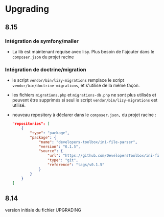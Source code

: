 # Upgrading

## 8.15

### Intégration de symfony/mailer

* La lib est maintenant requise avec lisy. Plus besoin de l'ajouter dans le `composer.json` du projet racine

### Intégration de doctrine/migration

* le script `vendor/bin/lizy-migrations` remplace le script `vendor/bin/doctrine-migrations`, et s'utilise de la même façon.
* les fichiers `migrations.php` et `migrations-db.php` ne sont plus utilisés et peuvent être supprimés si seul le script `vendor/bin/lizy-migrations` est utilisé.
* nouveau repository à déclarer dans le `composer.json,` du projet racine :

  ```json
  "repositories": [
      {
          "type": "package",
          "package": {
              "name": "developers-toolbox/ini-file-parser",
              "version": "0.1.5",
              "source": {
                  "url": "https://github.com/DevelopersToolbox/ini-file-parser.git",
                  "type": "git",
                  "reference": "tags/v0.1.5"
              }
          }
      }
  ]
  ```

## 8.14

version initiale du fichier UPGRADING
